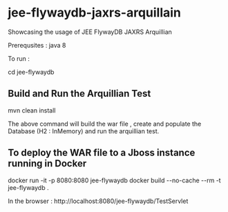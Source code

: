 # jee-flywaydb-jaxrs-arquillain
Showcasing the usage of JEE FlywayDB JAXRS Arquillian

Prerequsites : java 8

To run :  

cd jee-flywaydb


Build and Run the Arquillian Test
---------------------------------

mvn clean install

The above command will build the war file , create and populate the Database (H2 : InMemory) and run the arquillian test.


To deploy the WAR file to a Jboss instance running in Docker
------------------------------------------------------------
docker run -it -p 8080:8080 jee-flywaydb
docker build --no-cache --rm -t jee-flywaydb .


In the browser :
http://localhost:8080/jee-flywaydb/TestServlet

